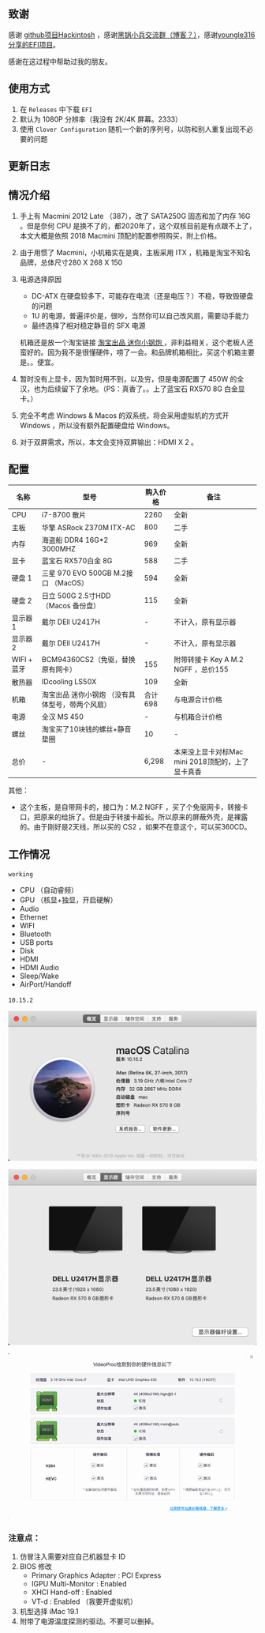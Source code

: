 ## 致谢 

感谢 [github项目Hackintosh](https://github.com/daliansky/Hackintosh) ，感谢[黑锅小兵交流群（博客？）](https://blog.daliansky.net)，感谢[youngle316分享的EFI项目](https://github.com/youngle316/ASRock-Z370M-ITX-AC)。


感谢在这过程中帮助过我的朋友。

## 使用方式

1. 在 `Releases` 中下载 `EFI`
2. 默认为 1080P 分辨率（我没有 2K/4K 屏幕。2333） 
3. 使用 `Clover Configuration` 随机一个新的序列号，以防和别人重复出现不必要的问题

## 更新日志



## 情况介绍

1. 手上有 Macmini 2012 Late （387），改了 SATA250G 固态和加了内存 16G 。但是奈何 CPU 是换不了的，都2020年了，这个双核目前是有点跟不上了，本文大概是依照 2018 Macmini 顶配的配置参照购买，附上价格。
2. 由于用惯了 Macmini，小机箱实在是爽，主板采用 ITX ，机箱是淘宝不知名品牌，总体尺寸280 X 268 X 150
3. 电源选择原因
    -  DC-ATX 在硬盘较多下，可能存在电流（还是电压？）不稳，导致毁硬盘的问题
    -  1U 的电源，普遍评价是，很吵，当然你可以自己改风扇，需要动手能力
    -  最终选择了相对稳定静音的 SFX 电源

    机箱还是放一个淘宝链接 [淘宝出品 迷你小钢炮 ](https://item.taobao.com/item.htm?spm=a1z10.1-c.w4004-21598971131.6.6df620143YKtdI&id=602050349082)  ，非利益相关，这个老板人还蛮好的。因为我不是很懂硬件，唠了一会。和品牌机箱相比，买这个机箱主要是。。便宜。
4. 暂时没有上显卡，因为暂时用不到，以及穷，但是电源配置了 450W 的全汉，也为后续留下了余地。（PS：真香了。。上了蓝宝石 RX570 8G 白金显卡。）
5. 完全不考虑 Windows & Macos 的双系统，将会采用虚拟机的方式开 Windows ，所以没有额外配置硬盘给 Windows。
6. 对于双屏需求，所以，本文会支持双屏输出：HDMI X 2 。


## 配置


| 名称 | 型号 | 购入价格 | 备注 |
| --- | --- | --- | --- |
| CPU | i7-8700 散片 |  2260 | 全新 |
| 主板 | 华擎 ASRock Z370M ITX-AC | 800 | 二手 |
| 内存 | 海盗船 DDR4 16G*2 3000MHZ | 969 | 全新 |
| 显卡 | 蓝宝石 RX570白金 8G | 588 | 二手 |
| 硬盘 1 | 三星 970 EVO 500GB M.2接口 （MacOS） | 594 | 全新 |
| 硬盘 2 | 日立 500G 2.5寸HDD （Macos 备份盘） | 115 | 全新 |
| 显示器 1 | 戴尔 DEll U2417H | - | 不计入，原有显示器 |
| 显示器 2 | 戴尔 DEll U2417H | - | 不计入，原有显示器 |
| WIFI + 蓝牙 | BCM94360CS2（免驱，替换原有网卡） | 155 | 附带转接卡 Key A M.2 NGFF ，总价155 |
| 散热器 | IDcooling LS50X | 109 | 全新 |
| 机箱 | 淘宝出品 迷你小钢炮 （没有具体型号，带两个风扇） | 合计698 | 与电源合计价格 |
| 电源 | 全汉 MS 450 | - | 与机箱合计价格 |
| 螺丝 | 淘宝买了10块钱的螺丝+静音垫圈 | 10 | - |
| 总价 | - | 6,298 | 本来没上显卡对标Mac mini 2018顶配的，上了显卡真香 |

其他：
- 这个主板，是自带网卡的，接口为：M.2 NGFF ，买了个免驱网卡，转接卡口，把原来的给拆了。但是由于转接卡超长。所以原来的屏蔽外壳，是裸露的。由于刚好是2天线，所以买的 CS2 ，如果不在意这个，可以买360CD。



## 工作情况

`working`

- CPU （自动睿频）
- GPU （核显+独显，开启硬解）
- Audio 
- Ethernet 
- WIFI
- Bluetooth
- USB ports
- Disk
- HDMI
- HDMI Audio
- Sleep/Wake
- AirPort/Handoff 

`10.15.2`

![overview.png](pic/overview.png)

![monitor.png](pic/monitor.png)

![hardware_acceleration.png](pic/hardware_acceleration.png)


### 注意点：

1. 仿冒注入需要对应自己机器显卡 ID
2. BIOS 修改
    -  Primary Graphics Adapter : PCI Express
    -  IGPU Multi-Monitor : Enabled
    -  XHCI Hand-off : Enabled
    -  VT-d : Enabled （我要开虚拟机）
3. 机型选择 iMac 19.1
4. 附带了电源温度探测的驱动。不要可以删掉。